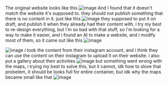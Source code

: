 The original website looks like this
![image](https://github.com/Syifaaakhita/Redesign-Kecamatan-Manggala/assets/165814721/a82e9098-427a-4f4d-bdcd-6e9f028adf0b)
And I found that it doesn't match the website it's supposed to. they should not publish something that there is no content in it. just like this
![image](https://github.com/Syifaaakhita/Redesign-Kecamatan-Manggala/assets/165814721/5e594bf0-078d-4836-ae06-e18093dbb52b)
they supposed to put it on draft, and publish it when they already had their content with.
i try my best to re-design everything, but i'm so bad with that stuff, so i'm looking for a way to make it easier, and i found an AI to make a website, and i modify most of them, so it came out like this
![image](https://github.com/Syifaaakhita/Redesign-Kecamatan-Manggala/assets/165814721/0884f432-243a-447e-a00f-ec003df03388)

![image](https://github.com/Syifaaakhita/Redesign-Kecamatan-Manggala/assets/165814721/eade4695-1551-4d80-9786-e42d0711e743)
i took the content from their instagram account, and i think they can use the content on their instagram to upload it on their website.
i also put a gallery about their activities
![image](https://github.com/Syifaaakhita/Redesign-Kecamatan-Manggala/assets/165814721/f90babe7-151f-474f-b533-2cc883467136)
but something went wrong with the maps, i trying my best to solve this, but it cannot, idk how to slove that probelem, it should be looks full for entire container, but idk why the maps became small like that
![image](https://github.com/Syifaaakhita/Redesign-Kecamatan-Manggala/assets/165814721/dcc71f8b-6ca8-4703-8a5b-90c6a40f52fb)


